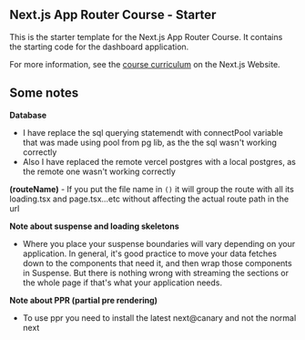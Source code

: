 ## Next.js App Router Course - Starter

This is the starter template for the Next.js App Router Course. It contains the starting code for the dashboard application.

For more information, see the [course curriculum](https://nextjs.org/learn) on the Next.js Website.


## Some notes

**Database**
- I have replace the sql querying statemendt with connectPool variable that was made using pool from pg lib, as the the sql wasn't working correctly
- Also I have replaced the remote vercel postgres with a local postgres, as the remote one wasn't working correctly

**(routeName)**
    - If you put the file name in `()` it will group the route with all its loading.tsx and page.tsx...etc without affecting the actual route path in the url

**Note about suspense and loading skeletons**  
- Where you place your suspense boundaries will vary depending on your application. In general, it's good practice to move your data fetches down to the components that need it, and then wrap those components in Suspense. But there is nothing wrong with streaming the sections or the whole page if that's what your application needs.


**Note about PPR (partial pre rendering)**
- To use ppr you need to install the latest next@canary and not the normal next
